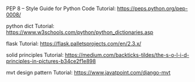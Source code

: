 PEP 8 – Style Guide for Python Code Tutorial: https://peps.python.org/pep-0008/

python dict Tutorial: https://www.w3schools.com/python/python_dictionaries.asp

flask Tutorial: https://flask.palletsprojects.com/en/2.3.x/

solid principles Tutorial: https://medium.com/backticks-tildes/the-s-o-l-i-d-principles-in-pictures-b34ce2f1e898

mvt design pattern Tutorial: https://www.javatpoint.com/django-mvt
